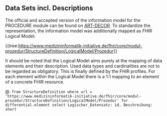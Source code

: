 ## Data Sets incl. Descriptions

The official and accepted version of the information model for the PROCEDURE module can be found on [ART-DECOR](https://art-decor.org/art-decor/decor-datasets--mide-). To standardize the representation, the information model was additionally mapped as FHIR Logical Model:

{{tree:https://www.medizininformatik-initiative.de/fhir/core/modul-prozedur/StructureDefinition/LogicalModel/Prozedur}}

It should be noted that the Logical Model aims purely at the mapping of data elements and their description. Used data types and cardinalities are not to be regarded as obligatory. This is finally defined by the FHIR profiles. For each element within the Logical Model there is a 1:1 mapping to an element of a concrete FHIR resource.

@``` from StructureDefinition where url =  'https://www.medizininformatik-initiative.de/fhir/core/modul-prozedur/StructureDefinition/LogicalModel/Prozedur' for differential.element select Logischer_Datensatz: id, Beschreibung: short```


